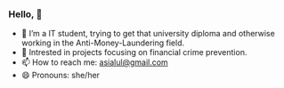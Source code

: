 ### Hello, 👋

- 🔭 I’m a IT student, trying to get that university diploma and otherwise working in the Anti-Money-Laundering field.
- 👯 Intrested in projects focusing on financial crime prevention.
- 📫 How to reach me: asialul@gmail.com
- 😄 Pronouns: she/her

